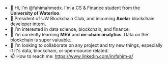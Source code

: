 - 👋 Hi, I’m @fahimahmedx. I'm a CS & Finance student from the **University of Waterloo**.
- 💼 President of UW Blockchain Club, and incoming **Axelar** blockchain developer intern.
- 👀 I’m interested in data science, blockchain, and finance.
- 🌱 I’m currently learning **MEV** and **on-chain analytics**. Data on the blockchain is super valuable.
- 💞️ I’m looking to collaborate on any project and try new things, especially if it's data, blockchain, or open-source related.
- 📫 How to reach me: https://www.linkedin.com/in/fahim-a/

<!---
fahimahmedx/fahimahmedx is a ✨ special ✨ repository because its `README.md` (this file) appears on your GitHub profile.
You can click the Preview link to take a look at your changes.
--->
